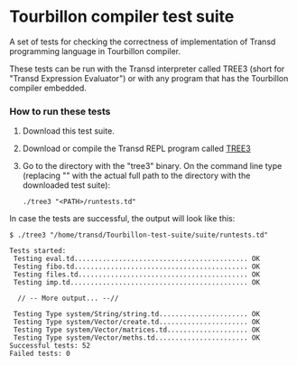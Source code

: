 # Tourbillon compiler test suite

A set of tests for checking the correctness of implementation of Transd programming language in Tourbillon compiler.

These tests can be run with the Transd interpreter called TREE3 (short for "Transd Expression Evaluator") or with any program that has the Tourbillon compiler embedded.

### How to run these tests

1. Download this test suite.

2. Download or compile the Transd REPL program called [TREE3](https://github.com/transd-lang/TREE3)

3. Go to the directory with the "tree3" binary. 
   On the command line type (replacing "<PATH>" with the actual full path to the directory with the downloaded test suite):
  
   `./tree3 "<PATH>/runtests.td"`

In case the tests are successful, the output will look like this:

```
$ ./tree3 "/home/transd/Tourbillon-test-suite/suite/runtests.td"

Tests started: 
 Testing eval.td........................................... OK
 Testing fibo.td........................................... OK
 Testing files.td.......................................... OK
 Testing imp.td............................................ OK

  // -- More output... --//

 Testing Type system/String/string.td...................... OK
 Testing Type system/Vector/create.td...................... OK
 Testing Type system/Vector/matrices.td.................... OK
 Testing Type system/Vector/meths.td....................... OK
Successful tests: 52
Failed tests: 0
